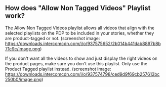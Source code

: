 ## How does "Allow Non Tagged Videos" Playlist work?

The Allow Non Tagged Videos playlist allows all videos that align with the selected playlists on the PDP to be included in your stories, whether they are product-tagged or not. (screenshot image: https://downloads.intercomcdn.com/i/o/937575652/2b014b441dab8897b8b71c9c/image.png)

If you don't want all the videos to show and just display the right videos on the product pages, make sure you don't use this playlist. Only use the Product Tagged playlist instead. (screenshot image: https://downloads.intercomcdn.com/i/o/937574798/ced9d9f69cb257613bc250b0/image.png)
